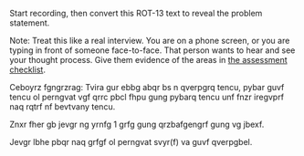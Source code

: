 Start recording, then convert this ROT-13 text to reveal the problem statement.

Note: Treat this like a real interview. You are on a phone screen, or you are typing in front of someone face-to-face. That person wants to hear and see your thought process. Give them evidence of the areas in [the assessment checklist](https://github.com/hackreactor/peripheral-brain/wiki/How-to-assess-interviews).

Ceboyrz fgngrzrag:
Tvira gur ebbg abqr bs n qverpgrq tencu, pybar guvf tencu ol perngvat vgf qrrc pbcl fhpu gung pybarq tencu unf fnzr iregvprf naq rqtrf nf bevtvany tencu.

Znxr fher gb jevgr ng yrnfg 1 grfg gung qrzbafgengrf gung vg jbexf.

Jevgr lbhe pbqr naq grfgf ol perngvat svyr(f) va guvf qverpgbel.